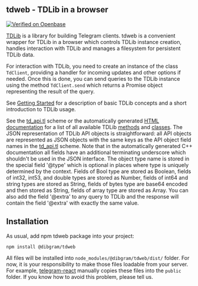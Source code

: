 ## tdweb - TDLib in a browser

[![Verified on Openbase](https://badges.openbase.com/js/verified/@dibgram/tdweb.svg?token=owfearkEsWCIuqm+sbo1Bk6BvDzsHmBsoo+6e3UMLaM=)](https://openbase.com/js/@dibgram/tdweb?utm_source=embedded&amp;utm_medium=badge&amp;utm_campaign=rate-badge)

[TDLib](https://github.com/tdlib/td) is a library for building Telegram clients. tdweb is a convenient wrapper for TDLib in a browser which controls TDLib instance creation,
handles interaction with TDLib and manages a filesystem for persistent TDLib data.

For interaction with TDLib, you need to create an instance of the class `TdClient`, providing a handler for incoming updates and other options if needed.
Once this is done, you can send queries to the TDLib instance using the method `TdClient.send` which returns a Promise object representing the result of the query.

See [Getting Started](https://core.telegram.org/tdlib/getting-started) for a description of basic TDLib concepts and a short introduction to TDLib usage.

See the [td_api.tl](https://github.com/tdlib/td/blob/master/td/generate/scheme/td_api.tl) scheme or
the automatically generated [HTML documentation](https://core.telegram.org/tdlib/docs/td__api_8h.html) for a list of all available
TDLib [methods](https://core.telegram.org/tdlib/docs/classtd_1_1td__api_1_1_function.html) and [classes](https://core.telegram.org/tdlib/docs/classtd_1_1td__api_1_1_object.html).
The JSON representation of TDLib API objects is straightforward: all API objects are represented as JSON objects with the same keys as the API object field names in the
[td_api.tl](https://github.com/tdlib/td/blob/master/td/generate/scheme/td_api.tl) scheme. Note that in the automatically generated C++ documentation all fields have an additional terminating underscore
which shouldn't be used in the JSON interface. The object type name is stored in the special field '@type' which is optional in places where type is uniquely determined by the context.
Fields of Bool type are stored as Boolean, fields of int32, int53, and double types are stored as Number, fields of int64 and string types are stored as String,
fields of bytes type are base64 encoded and then stored as String, fields of array type are stored as Array.
You can also add the field '@extra' to any query to TDLib and the response will contain the field '@extra' with exactly the same value.

## Installation
As usual, add npm tdweb package into your project:
```
npm install @dibgram/tdweb
```

All files will be installed into `node_modules/@dibgram/tdweb/dist/` folder. For now, it is your responsibility to make
those files loadable from your server. For example, [telegram-react](https://github.com/evgeny-nadymov/telegram-react)
manually copies these files into the `public` folder. If you know how to avoid this problem, please tell us.
